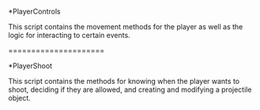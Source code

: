 *PlayerControls

This script contains the movement methods for the player as well as the logic for 
interacting to certain events.

=====================

*PlayerShoot

This script contains the methods for knowing when the player wants to shoot,
deciding if they are allowed, and creating and modifying a projectile object.